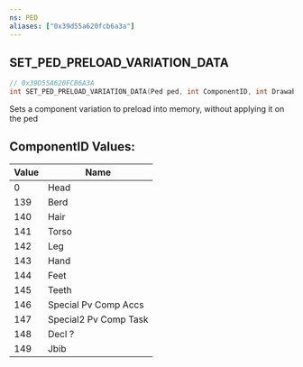 ```yaml
---
ns: PED
aliases: ["0x39d55a620fcb6a3a"]
---
```

## SET_PED_PRELOAD_VARIATION_DATA

```c
// 0x39D55A620FCB6A3A
int SET_PED_PRELOAD_VARIATION_DATA(Ped ped, int ComponentID, int DrawableID, int TextureID);
```

Sets a component variation to preload into memory, without applying it on the ped

## ComponentID Values:
| Value | Name |
| --- | --- |
| 0 | Head |
| 139 | Berd |
| 140 | Hair |
| 141 | Torso |
| 142 | Leg |
| 143 | Hand |
| 144 | Feet |
| 145 | Teeth |
| 146 | Special Pv Comp Accs |
| 147 | Special2 Pv Comp Task |
| 148 | Decl ? |
| 149 | Jbib |

